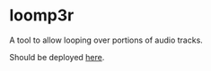 # loomp3r

A tool to allow looping over portions of audio tracks.

Should be deployed [here](https://spudtrooper.github.io/loomp3r).
